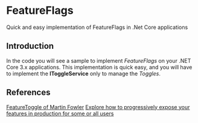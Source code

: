 # FeatureFlags
Quick and easy implementation of FeatureFlags in .Net Core applications

## Introduction
In the code you will see a sample to implement *FeatureFlags* on your .NET Core 3.x applications.
This implementation is quick easy, and you will have to implement the **IToggleService** only to manage the *Toggles*. 

## References
[FeatureToggle of Martin Fowler](https://martinfowler.com/bliki/FeatureToggle.html)
[Explore how to progressively expose your features in production for some or all users](https://docs.microsoft.com/en-us/azure/devops/migrate/phase-features-with-feature-flags?view=azure-devops)
